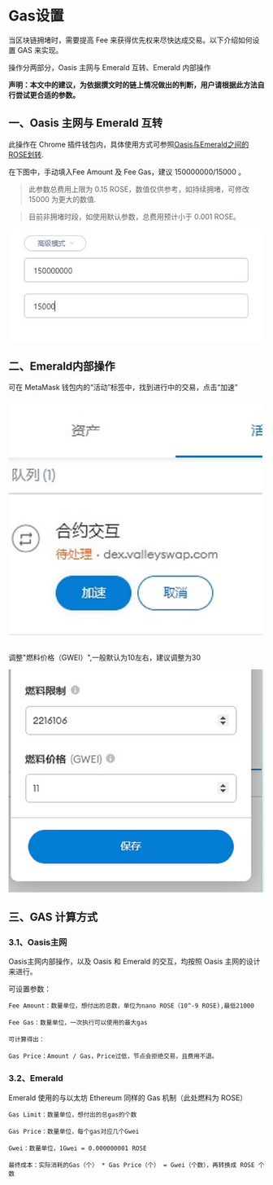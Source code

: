 # Gas设置

当区块链拥堵时，需要提高 Fee 来获得优先权来尽快达成交易。以下介绍如何设置 GAS 来实现。

操作分两部分，Oasis 主网与 Emerald 互转、Emerald 内部操作

**声明：本文中的建议，为依据撰文时的链上情况做出的判断，用户请根据此方法自行尝试更合适的参数。**

## 一、Oasis 主网与 Emerald 互转

此操作在 Chrome 插件钱包内，具体使用方式可参照[Oasis与Emerald之间的ROSE划转](dev-oasis-china/dev_support/Oasis与Emerald之间的ROSE划转/Oasis与Emerald之间的ROSE划转.md).

在下图中，手动填入Fee Amount 及 Fee Gas，建议 150000000/15000 。

> 此参数总费用上限为 0.15 ROSE，数值仅供参考，如持续拥堵，可修改 15000 为更大的数值.

> 目前非拥堵时段，如使用默认参数，总费用预计小于 0.001 ROSE。

![](Gas_1.jpg)

## 二、Emerald内部操作

可在 MetaMask 钱包内的“活动”标签中，找到进行中的交易，点击“加速”

![](Gas_3.jpg)

调整"燃料价格（GWEI）",一般默认为10左右，建议调整为30

![](Gas_2.jpg)

## 三、GAS 计算方式

### 3.1、Oasis主网

Oasis主网内部操作，以及 Oasis 和 Emerald 的交互，均按照 Oasis 主网的设计来进行。

可设置参数：

```
Fee Amount：数量单位，想付出的总数，单位为nano ROSE（10^-9 ROSE),最低21000

Fee Gas：数量单位，一次执行可以使用的最大gas

可计算得出：

Gas Price：Amount / Gas，Price过低，节点会拒绝交易，且费用不退。
```

### 3.2、Emerald

Emerald 使用的与以太坊 Ethereum 同样的 Gas 机制（此处燃料为 ROSE）

```
Gas Limit：数量单位，想付出的总gas的个数

Gas Price：数量单位，每个gas对应几个Gwei

Gwei：数量单位，1Gwei = 0.000000001 ROSE

最终成本：实际消耗的Gas（个） * Gas Price（个） = Gwei（个数），再转换成 ROSE 个数
```
